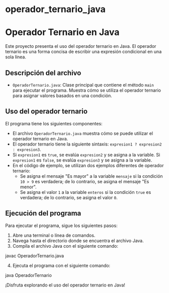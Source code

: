 # operador_ternario_java
# Operador Ternario en Java

Este proyecto presenta el uso del operador ternario en Java. El operador ternario es una forma concisa de escribir una expresión condicional en una sola línea.

## Descripción del archivo

- `OperadorTernario.java`: Clase principal que contiene el método `main` para ejecutar el programa. Muestra cómo se utiliza el operador ternario para asignar valores basados en una condición.

## Uso del operador ternario

El programa tiene los siguientes componentes:

- El archivo `OperadorTernario.java` muestra cómo se puede utilizar el operador ternario en Java.
- El operador ternario tiene la siguiente sintaxis: `expresion1 ? expresion2 : expresion3`.
- Si `expresion1` es `true`, se evalúa `expresion2` y se asigna a la variable. Si `expresion1` es `false`, se evalúa `expresion3` y se asigna a la variable.
- En el código de ejemplo, se utilizan dos ejemplos diferentes de operador ternario:
  - Se asigna el mensaje "Es mayor" a la variable `mensaje` si la condición `10 > 9` es verdadera; de lo contrario, se asigna el mensaje "Es menor".
  - Se asigna el valor `1` a la variable `enteros` si la condición `true` es verdadera; de lo contrario, se asigna el valor `0`.

## Ejecución del programa

Para ejecutar el programa, sigue los siguientes pasos:

1. Abre una terminal o línea de comandos.
2. Navega hasta el directorio donde se encuentra el archivo Java.
3. Compila el archivo Java con el siguiente comando:

javac OperadorTernario.java

4. Ejecuta el programa con el siguiente comando:

java OperadorTernario

¡Disfruta explorando el uso del operador ternario en Java!
